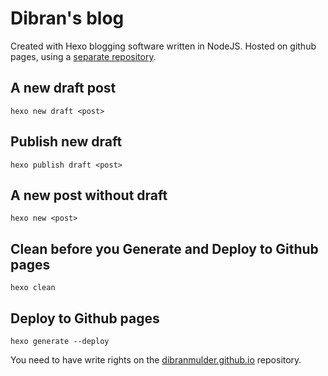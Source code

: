 # Dibran's blog

Created with Hexo blogging software written in NodeJS.
Hosted on github pages, using a [separate repository](https://github.com/DibranMulder/dibranmulder.github.io).

## A new draft post
```
hexo new draft <post>
```

## Publish new draft
```
hexo publish draft <post>
```

## A new post without draft
```
hexo new <post>
```

## Clean before you Generate and Deploy to Github pages
```
hexo clean
```

## Deploy to Github pages
```
hexo generate --deploy
```

You need to have write rights on the [dibranmulder.github.io](https://github.com/CloudRepublic/cloudrepublic.github.io) repository.
